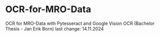 # OCR-for-MRO-Data
OCR for MRO-Data with Pytesseract and Google Vision OCR (Bachelor Thesis - Jan Erik Born)
last change: 14.11.2024

